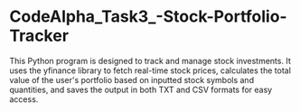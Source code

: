 # CodeAlpha_Task3_-Stock-Portfolio-Tracker
This Python program is designed to track and manage stock investments. It uses the yfinance library to fetch real-time stock prices, calculates the total value of the user's portfolio based on inputted stock symbols and quantities, and saves the output in both TXT and CSV formats for easy access.
